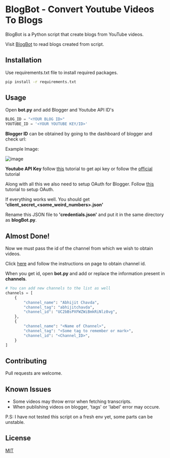 # BlogBot - Convert Youtube Videos To Blogs

BlogBot is a Python script that create blogs from YouTube videos.

Visit [BlogBot](https://www.blogbot.in) to read blogs created from script.

## Installation

Use requirements.txt file to install required packages.

```bash
pip install -r requirements.txt
```

## Usage

Open **bot.py** and add Blogger and Youtube API ID's

```python
BLOG_ID = "<YOUR BLOG ID>"
YOUTUBE_ID = '<YOUR YOUTUBE KEY/ID>'
```

**Blogger ID** can be obtained by going to the dashboard of blogger and check url:

Example Image:

![image](https://user-images.githubusercontent.com/57774379/147849222-817b6c0d-212f-4786-8ca5-a4c76fdf2bd4.png)


**Youtube API Key** follow [this](https://blog.hubspot.com/website/how-to-get-youtube-api-key) tutorial to get api key or follow the [official](https://developers.google.com/youtube/v3/getting-started) tutorial

Along with all this we also need to setup OAuth for Blogger.
Follow [this](https://www.topzenith.com/2020/05/working-with-blogger-api-v3-using-python-for-beginners-via-Oauth-2.0.html) tutorial to setup OAuth.

If everything works well. You should get **'client_secret_<some_weird_numbers>.json'** 

Rename this JSON file to **'credentials.json'** and put it in the same directory as **blogBot.py**.

## Almost Done!

Now we must pass the id of the channel from which we wish to obtain videos.

Click [here](https://commentpicker.com/youtube-channel-id.php) and follow the instructions on page to obtain channel id.

When you get id, open **bot.py** and add or replace the information present in **channels**.

```python
# You can add new channels to the list as well
channels = [
    {
        "channel_name": "Abhijit Chavda",
        "channel_tag": "abhijitchavda",
        "channel_id": "UC2bBsPXFWZWiBmkRiNlz8vg",
    },
    {
        "channel_name": "<Name of Channel>",
        "channel_tag": "<Some tag to remember or mark>",
        "channel_id": "<Channel_ID>",
    }
]

```

## Contributing
Pull requests are welcome.

## Known Issues

* Some videos may throw error when fetching transcripts.
* When publishing videos on blogger, 'tags' or 'label' error may occure.

P.S: I have not tested this script on a fresh env yet, some parts can be unstable.

## License
[MIT](https://choosealicense.com/licenses/mit/)
